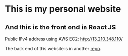 # This is my personal website
## And this is the front end in React JS
Public IPv4 address using AWS EC2:
http://13.210.248.110/

The back end of this website is in another [repo](https://github.com/jamie870116/backend).

